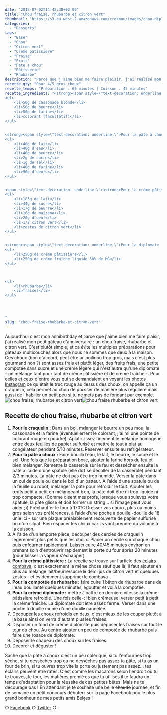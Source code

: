 ```yaml
---
date: "2015-07-02T14:42:38+02:00"
title: "Chou fraise, rhubarbe et citron vert"
thumbnail: "https://s3.eu-west-2.amazonaws.com/crokmou/images/chou-diplomate-fraise-rhubarbe-citron-vert-crokmou-blog.jpg"
categories:
  - "Desserts"
tags:
  - "Base"
  - "Chou"
  - "Citron vert"
  - "Creme patissiere"
  - "Fraise"
  - "Fruit"
  - "Pate a chou"
  - "Pâtisserie"
  - "Rhubarbe"
description: "Parce que j'aime bien me faire plaisir, j'ai réalisé mon petit gâteau d'anniversaire : un chou fraise, rhubarbe et citron vert. C'est plutôt simple..."
recette_qty: "Pour 4/5 gros choux"
recette_temps: "Préparation : 60 minutes | Cuisson : 45 minutes"
recette_ingredients: "<strong><span style=\"text-decoration: underline;\">Pour le craquelin :</span></strong>
<ul>
	<li>50g de cassonade blonde</li>
	<li>50g de beurre</li>
	<li>50g de farine</li>
	<li>colorant (facultatif)</li>
</ul>


<strong><span style=\"text-decoration: underline;\">Pour la pâte à choux :</span> </strong>
<ul>
	<li>40g de lait</li>
	<li>40g d'eau</li>
	<li>40g de beurre</li>
	<li>2g de sucre</li>
	<li>1g de sel</li>
	<li>40g de farine</li>
	<li>90g d'oeufs</li>
</ul>


<span style=\"text-decoration: underline;\"><strong>Pour la crème pâtissière :</strong></span>
<ul>
	<li>183g de lait</li>
	<li>44g de sucre</li>
	<li>17g de beurre</li>
	<li>16g de maïzena</li>
	<li>20g d'oeuf</li>
	<li>1/2 citron vert</li>
	<li>zestes de citron vert</li>
</ul>


<strong><span style=\"text-decoration: underline;\">Pour la diplomate :</span></strong>
<ul>
	<li>250g de crème pâtissière</li>
	<li>250g de crème fraîche liquide 30% de MG</li>
</ul>



<ul>
	<li>rhubarbe</li>
	<li>fraises</li>
</ul>




"
slug: "chou-fraise-rhubarbe-et-citron-vert"
---
```


Aujourd'hui c'est mon annibirthday et parce que j'aime bien me faire plaisir, j'ai réalisé mon petit gâteau d'anniversaire : un chou fraise, rhubarbe et citron vert. C'est plutôt simple, et ca évite les multiples préparations pour gâteaux multicouches alors que nous ne sommes que deux à la maison. Ces choux (bon d'accord, peut être un poilinou trop gros, mais c'est plus gourmand non ?) sont assez frais et plutôt léger, des fruits frais, une petite compotée sans sucre et une crème légère qui n'est autre qu'une diplomate - un mélange tant pour tant de crème pâtissière et de crème fraiche -. Pour celles et ceux d'entre vous qui se demandaient en voyant [les photos Instagram](https://instagram.com/crokmou.blog/) ce qu'était le truc rouge au dessus des choux, on appelle ça un craquelin, cela permet au chou de pousser de manière plus régulière mais aussi de l'habiller un petit peu si tu ne mets pas de fondant par exemple. ![chou fraise, rhubarbe et citron vert ](https://s3.eu-west-2.amazonaws.com/crokmou/images/chou-diplomate-fraise-rhubarbe-citron-vert-crokmou-blog-2.jpg)![chou fraise rhubarbe et citron vert](https://s3.eu-west-2.amazonaws.com/crokmou/images/chou-diplomate-fraise-rhubarbe-citron-vert-crokmou-blog-1.jpg)

## **Recette de chou fraise, rhubarbe et citron vert**

1.  **Pour le craquelin** : Dans un bol, mélanger le beurre un peu mou, la cassonade et la farine (éventuellement le colorant, j'ai mi une pointe de colorant rouge en poudre). Aplatir assez finement le mélange homogène entre deux feuilles de papier sulfurisé et mettre le tout à plat au congélateur pendant 5/10 minutes. Réserver ensuite au réfrigérateur.
2.  **Pour la pâte à choux :** Faire bouillir l’eau, le lait, le beurre, le sucre et le sel. Une fois que la préparation boue, ajouter la farine hors du feu et bien mélanger. Remettre la casserole sur le feu et dessécher ensuite la pâte à l'aide d'une spatule (elle doit se décoller de la casserole) pendant 2/3 minutes. La pâte ne doit pas être trop humide. Verser la pâte dans un cul de poule ou dans le bol d'un batteur. A l’aide d’une spatule ou de la feuille du robot, mélanger la pâte pour refroidir le tout. Ajouter les œufs petit à petit en mélangeant bien, la pâte doit être ni trop liquide ni trop compacte. (Comme disent mes profs, lorsque vous soulevez votre spatule, la pâte glisse et doit former un string… si l’image peut vous aider ;)) Préchauffer le four à 170°C Dresser vos choux, plus ou moins gros selon vos préférences, à l’aide d’une poche à douille -douille de 18 unie ici - sur une plaque préalablement recouverte de papier sulfurisé ou d'un silpat. Bien espacer les choux car ils vont prendre du volume à la cuisson.
3.  A l'aide d'un emporte pièce, découper des cercles de craquelin légèrement plus petits que les choux. Placer un cercle sur chaque chou puis enfourner rapidement. Laisser cuire 40/45 minutes environ en prenant soin d'entrouvrir rapidement la porte du four après 20 minutes (pour laisser la vapeur s'échapper)
4.  **Pour la crème pâtissière :** La recette se trouve sur l'article des [éclairs combava](https://crokmou.com/2015/04/eclairs-combava-et-vanille), c'est exactement la même chose sauf que là, il faut ajouter en plus au mélange lait/beurre/sucre le demi jus de citron vert et quelques zestes - et évidemment supprimer le combava-.
5.  **Pour la compotée de rhubarbe :** faire cuire 1 bâton de rhubarbe dans de l'eau bouillante quelques minutes, égoutter et voilà la compotée.
6.  **Pour la crème diplomate :** mettre à battre en dernière vitesse la crème pâtissière refroidie. Une fois celle-ci bien crémeuse, verser petit à petit la crème fraîche. La diplomate doit être assez ferme. Verser dans une poche à douille munie d'une douille cannelée.
7.  Découper les choux refroidis en deux, c'est mieux de les couper plutôt à la base ainsi on verra d'autant plus les fraises.
8.  Disposer un fond de crème diplomate puis déposer les fraises sur tout le tour du chou. Au centre ajouter un peu de compotée de rhubarbe puis faire une rosace de diplomate.
9.  Déposer le chapeau des choux sur les fraises.
10.  Décorer et déguster !

Sache que la pâte à choux c'est un peu colérique, si tu l'enfournes trop sèche, si tu dessèches trop ou ne dessèches pas assez ta pâte, si tu as un four de brin, si tu ouvres trop vite la porte ou justement pas assez... tes éclairs peuvent être ratés. C'est comme les macarons selon l'endroit où tu te trouves, le four, les matières premières que tu utilises il te faudra un temps d'adaptation pour la réussite de ces petites bêtes. Mais ne te décourage pas ! En attendant je te souhaite une belle <del>chaude</del> journée, et fin de semaine un petit concours débutera sur la page Facebook pou le plus grand bonheur de mes petits amis Belges !

○ [Facebook](https://www.facebook.com/crokmou.blog) ○ [Twitter](https://twitter.com/Crokmou) ○